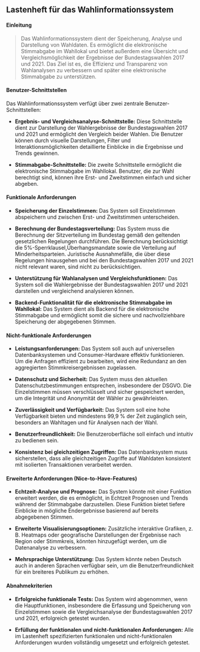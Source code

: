## Lastenheft für das Wahlinformationssystem

#### Einleitung
>Das Wahlinformationssystem dient der Speicherung, Analyse und Darstellung von Wahldaten. Es ermöglicht die elektronische Stimmabgabe im Wahllokal und bietet außerdem eine Übersicht und Vergleichsmöglichkeit der Ergebnisse der Bundestagswahlen 2017 und 2021. Das Ziel ist es, die Effizienz und Transparenz von Wahlanalysen zu verbessern und später eine elektronische Stimmabgabe zu unterstützen.

#### Benutzer-Schnittstellen
Das Wahlinformationssystem verfügt über zwei zentrale Benutzer-Schnittstellen:
- **Ergebnis- und Vergleichsanalyse-Schnittstelle:**
Diese Schnittstelle dient zur Darstellung der Wahlergebnisse der Bundestagswahlen 2017 und 2021 und ermöglicht den Vergleich beider Wahlen. Die Benutzer können durch visuelle Darstellungen, Filter und Interaktionsmöglichkeiten detaillierte Einblicke in die Ergebnisse und Trends gewinnen.

- **Stimmabgabe-Schnittstelle:**
Die zweite Schnittstelle ermöglicht die elektronische Stimmabgabe im Wahllokal. Benutzer, die zur Wahl berechtigt sind, können ihre Erst- und Zweitstimmen einfach und sicher abgeben.
#### Funktionale Anforderungen

- **Speicherung der Einzelstimmen:**
Das System soll Einzelstimmen abspeichern und zwischen Erst- und Zweitstimmen unterscheiden. 

- **Berechnung der Bundestagsverteilung:**
Das System muss die Berechnung der Sitzverteilung im Bundestag gemäß den geltenden gesetzlichen Regelungen durchführen. Die Berechnung berücksichtigt die 5%-Sperrklausel,Überhangsmandate sowie die Verteilung auf Minderheitsparteien. Juristische Ausnahmefälle, die über diese Regelungen hinausgehen und bei den Bundestagswahlen 2017 und 2021 nicht relevant waren, sind nicht zu berücksichtigen.

- **Unterstützung für Wahlanalysen und Vergleichsfunktionen:**
Das System soll die Wahlergebnisse der Bundestagswahlen 2017 und 2021 darstellen und vergleichend analysieren können.

- **Backend-Funktionalität für die elektronische Stimmabgabe im Wahllokal:**
Das System dient als Backend für die elektronische Stimmabgabe und ermöglicht somit die sichere und nachvollziehbare Speicherung der abgegebenen Stimmen.


#### Nicht-funktionale Anforderungen
- **Leistungsanforderungen:**
Das System soll auch auf universellen Datenbanksystemen und Consumer-Hardware effektiv funktionieren. Um die Anfragen effizient zu bearbeiten, wird eine Redundanz an den aggregierten Stimmkreisergebnissen zugelassen.

- **Datenschutz und Sicherheit:**
Das System muss den aktuellen Datenschutzbestimmungen entsprechen, insbesondere der DSGVO. Die Einzelstimmen müssen verschlüsselt und sicher gespeichert werden, um die Integrität und Anonymität der Wähler zu gewährleisten.

- **Zuverlässigkeit und Verfügbarkeit:**
Das System soll eine hohe Verfügbarkeit bieten und mindestens 99,9 % der Zeit zugänglich sein, besonders an Wahltagen und für Analysen nach der Wahl.

- **Benutzerfreundlichkeit:**
Die Benutzeroberfläche soll einfach und intuitiv zu bedienen sein.

- **Konsistenz bei gleichzeitigen Zugriffen:**
Das Datenbanksystem muss sicherstellen, dass alle gleichzeitigen Zugriffe auf Wahldaten konsistent mit isolierten Transaktionen verarbeitet werden.

#### Erweiterte Anforderungen (Nice-to-Have-Features)
- **Echtzeit-Analyse und Prognose:**
Das System könnte mit einer Funktion erweitert werden, die es ermöglicht, in Echtzeit Prognosen und Trends während der Stimmabgabe darzustellen. Diese Funktion bietet tiefere Einblicke in mögliche Endergebnisse basierend auf bereits abgegebenen Stimmen.

- **Erweiterte Visualisierungsoptionen:**
Zusätzliche interaktive Grafiken, z. B. Heatmaps oder geografische Darstellungen der Ergebnisse nach Region oder Stimmkreis, könnten hinzugefügt werden, um die Datenanalyse zu verbessern.

- **Mehrsprachige Unterstützung:**
Das System könnte neben Deutsch auch in anderen Sprachen verfügbar sein, um die Benutzerfreundlichkeit für ein breiteres Publikum zu erhöhen.

#### Abnahmekriterien

- **Erfolgreiche funktionale Tests:**
Das System wird abgenommen, wenn die Hauptfunktionen, insbesondere die Erfassung und Speicherung von Einzelstimmen sowie die Vergleichsanalyse der Bundestagswahlen 2017 und 2021, erfolgreich getestet wurden.

- **Erfüllung der funktionalen und nicht-funktionalen Anforderungen:**
Alle im Lastenheft spezifizierten funktionalen und nicht-funktionalen Anforderungen wurden vollständig umgesetzt und erfolgreich getestet.
